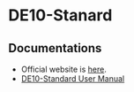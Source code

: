 # DE10-Stanard

## Documentations

* Official website is [here](https://www.terasic.com.tw/cgi-bin/page/archive.pl?CategoryNo=165&Language=English&No=1081).
* [DE10-Standard User Manual](https://www.terasic.com.tw/cgi-bin/page/archive_download.pl?Language=English&No=1081&FID=551f9fbfa8ed07843cd51831db1b04dd)
